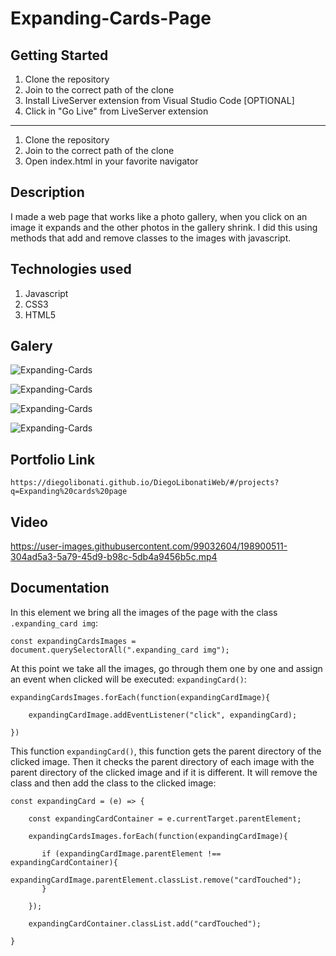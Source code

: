 # Expanding-Cards-Page

## Getting Started

1. Clone the repository
2. Join to the correct path of the clone
3. Install LiveServer extension from Visual Studio Code [OPTIONAL]
4. Click in "Go Live" from LiveServer extension

---

1. Clone the repository
2. Join to the correct path of the clone
3. Open index.html in your favorite navigator

## Description

I made a web page that works like a photo gallery, when you click on an image it expands and the other photos in the gallery shrink. I did this using methods that add and remove classes to the images with javascript.

## Technologies used

1. Javascript
2. CSS3
3. HTML5

## Galery

![Expanding-Cards](https://raw.githubusercontent.com/DiegoLibonati/DiegoLibonatiWeb/main/data/projects/Javascript/Imagenes/expandingCards-0.jpg)

![Expanding-Cards](https://raw.githubusercontent.com/DiegoLibonati/DiegoLibonatiWeb/main/data/projects/Javascript/Imagenes/expandingCards-1.jpg)

![Expanding-Cards](https://raw.githubusercontent.com/DiegoLibonati/DiegoLibonatiWeb/main/data/projects/Javascript/Imagenes/expandingCards-2.jpg)

![Expanding-Cards](https://raw.githubusercontent.com/DiegoLibonati/DiegoLibonatiWeb/main/data/projects/Javascript/Imagenes/expandingCards-3.jpg)

## Portfolio Link

`https://diegolibonati.github.io/DiegoLibonatiWeb/#/projects?q=Expanding%20cards%20page`

## Video

https://user-images.githubusercontent.com/99032604/198900511-304ad5a3-5a79-45d9-b98c-5db4a9456b5c.mp4

## Documentation

In this element we bring all the images of the page with the class `.expanding_card img`:

```
const expandingCardsImages = document.querySelectorAll(".expanding_card img");
```

At this point we take all the images, go through them one by one and assign an event when clicked will be executed: `expandingCard()`:

```
expandingCardsImages.forEach(function(expandingCardImage){

    expandingCardImage.addEventListener("click", expandingCard);

})
```

This function `expandingCard()`, this function gets the parent directory of the clicked image. Then it checks the parent directory of each image with the parent directory of the clicked image and if it is different. It will remove the class and then add the class to the clicked image:

```
const expandingCard = (e) => {

    const expandingCardContainer = e.currentTarget.parentElement;

    expandingCardsImages.forEach(function(expandingCardImage){

       if (expandingCardImage.parentElement !== expandingCardContainer){
            expandingCardImage.parentElement.classList.remove("cardTouched");
       }

    });

    expandingCardContainer.classList.add("cardTouched");

}
```
